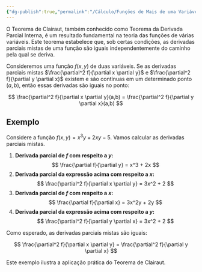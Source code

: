 ```yaml
---
{"dg-publish":true,"permalink":"/Cálculo/Funções de Mais de uma Variável/Teorema de Clairaut/","tags":["Derivadas"],"created":"2025-05-20T13:30:13.828-03:00"}
---
```



O Teorema de Clairaut, também conhecido como Teorema da Derivada Parcial Interna, é um resultado fundamental na teoria das funções de várias variáveis. Este teorema estabelece que, sob certas condições, as derivadas parciais mistas de uma função são iguais independentemente do caminho pela qual se deriva.

Consideremos uma função $f(x,y)$ de duas variáveis. Se as derivadas parciais mistas $\frac{\partial^2 f}{\partial x \partial y}$ e $\frac{\partial^2 f}{\partial y \partial x}$ existem e são contínuas em um determinado ponto $(a,b)$, então essas derivadas são iguais no ponto:

$$
\frac{\partial^2 f}{\partial x \partial y}(a,b) = \frac{\partial^2 f}{\partial y \partial x}(a,b)
$$

## Exemplo

Considere a função $f(x,y) = x^3y + 2xy - 5$. Vamos calcular as derivadas parciais mistas.

1. **Derivada parcial de $f$ com respeito a $y$:**
$$
   \frac{\partial f}{\partial y} = x^3 + 2x
$$
2. **Derivada parcial da expressão acima com respeito a $x$:**
$$
   \frac{\partial^2 f}{\partial x \partial y} = 3x^2 + 2
$$
3. **Derivada parcial de $f$ com respeito a $x$:**
$$
   \frac{\partial f}{\partial x} = 3x^2y + 2y
$$
4. **Derivada parcial da expressão acima com respeito a $y$:**
$$
   \frac{\partial^2 f}{\partial y \partial x} = 3x^2 + 2
$$

Como esperado, as derivadas parciais mistas são iguais:

$$
\frac{\partial^2 f}{\partial x \partial y} = \frac{\partial^2 f}{\partial y \partial x}
$$

Este exemplo ilustra a aplicação prática do Teorema de Clairaut.
